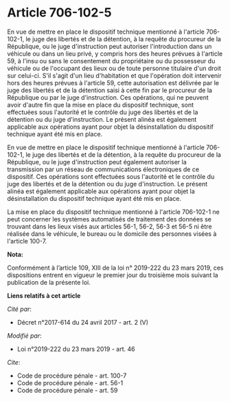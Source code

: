 # Article 706-102-5

En vue de mettre en place le dispositif technique mentionné à l'article 706-102-1, le juge des libertés et de la détention, à
la requête du procureur de la République, ou le juge d'instruction peut autoriser l'introduction dans un véhicule ou dans un
lieu privé, y compris hors des heures prévues à l'article 59, à l'insu ou sans le consentement du propriétaire ou du
possesseur du véhicule ou de l'occupant des lieux ou de toute personne titulaire d'un droit sur celui-ci. S'il s'agit d'un
lieu d'habitation et que l'opération doit intervenir hors des heures prévues à l'article 59, cette autorisation est délivrée
par le juge des libertés et de la détention saisi à cette fin par le procureur de la République ou par le juge d'instruction.
Ces opérations, qui ne peuvent avoir d'autre fin que la mise en place du dispositif technique, sont effectuées sous
l'autorité et le contrôle du juge des libertés et de la détention ou du juge d'instruction. Le présent alinéa est également
applicable aux opérations ayant pour objet la désinstallation du dispositif technique ayant été mis en place.

En vue de mettre en place le dispositif technique mentionné à l'article 706-102-1, le juge des libertés et de la détention, à
la requête du procureur de la République, ou le juge d'instruction peut également autoriser la transmission par un réseau de
communications électroniques de ce dispositif. Ces opérations sont effectuées sous l'autorité et le contrôle du juge des
libertés et de la détention ou du juge d'instruction. Le présent alinéa est également applicable aux opérations ayant pour
objet la désinstallation du dispositif technique ayant été mis en place.

La mise en place du dispositif technique mentionné à l'article 706-102-1 ne peut concerner les systèmes automatisés de
traitement des données se trouvant dans les lieux visés aux articles 56-1, 56-2, 56-3 et 56-5 ni être réalisée dans le
véhicule, le bureau ou le domicile des personnes visées à l'article 100-7.

**Nota:**

Conformément à l’article 109, XIII de la loi n° 2019-222 du 23 mars 2019, ces dispositions entrent en vigueur le premier jour
du troisième mois suivant la publication de la présente loi.

**Liens relatifs à cet article**

_Cité par_:

  - Décret n°2017-614 du 24 avril 2017 - art. 2 (V)

_Modifié par_:

  - Loi n°2019-222 du 23 mars 2019 - art. 46

_Cite_:

  - Code de procédure pénale - art. 100-7
  - Code de procédure pénale - art. 56-1
  - Code de procédure pénale - art. 59
